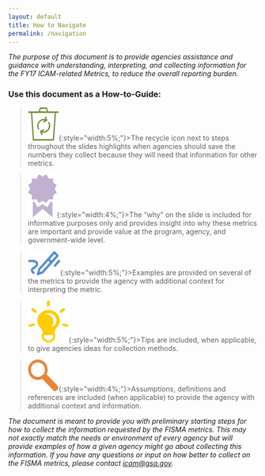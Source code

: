 ```yaml
--- 
layout: default 
title: How to Navigate 
permalink: /navigation
---
```

*The purpose of this document is to provide agencies assistance and guidance with understanding, interpreting, and collecting information for the FY17 ICAM-related Metrics, to reduce the overall reporting burden.*
### Use this document as a How-to-Guide:

>![Recycle logo](img/recycle.png){:style="width:5%;"}>The recycle icon next to steps throughout the slides highlights when agencies should save the numbers they collect because they will need that information for other metrics. 

>![Ribbon logo](img/ribbon.png){:style="width:4%;"}>The “why” on the slide is included for informative purposes only and provides insight into why these metrics are important and provide value at the program, agency, and government-wide level.

>![Pencil logo](img/pencil.png){:style="width:5%;"}>Examples are provided on several of the metrics to provide the agency with additional context for interpreting the metric. 


>![Aha logo](img/aha.png){:style="width:5%;"}>Tips are included, when applicable, to give agencies ideas for collection methods.


>![Focus logo](img/focus.png){:style="width:4%;"}>Assumptions, definitions and references are included (when applicable) to provide the agency with additional context and information. 

<div class="usa-alert usa-alert-info">
  <div class="usa-alert-body">
    <p class="usa-alert-text"><i>The document is meant to provide you with preliminary starting steps for how to collect the information requested by the FISMA metrics. This may not exactly match the needs or environment of every agency but will provide examples of how a given agency might go about collecting this information. If you have any questions or input on how better to collect on the FISMA metrics, please contact <a href="mailto:icam@gsa.gov">icam@gsa.gov</a>.</i></p> 
</div>
</div>


